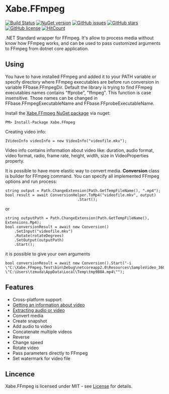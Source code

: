 # Xabe.FFmpeg  
[![Build Status](https://travis-ci.org/tomaszzmuda/Xabe.FFmpeg.svg?branch=master)](https://travis-ci.org/tomaszzmuda/Xabe.FFmpeg)
[![NuGet version](https://badge.fury.io/nu/Xabe.FFmpeg.svg)](https://badge.fury.io/nu/Xabe.FFmpeg)
[![GitHub issues](https://img.shields.io/github/issues/tomaszzmuda/Xabe.FFmpeg.svg)](https://github.com/tomaszzmuda/Xabe.FFmpeg/issues)
[![GitHub stars](https://img.shields.io/github/stars/tomaszzmuda/Xabe.FFmpeg.svg)](https://github.com/tomaszzmuda/Xabe.FFmpeg/stargazers)
[![GitHub license](https://img.shields.io/badge/license-MIT-blue.svg)](https://raw.githubusercontent.com/tomaszzmuda/Xabe.FFmpeg/master/LICENSE.md)
[![HitCount](http://hits.dwyl.io/tomaszzmuda/Xabe.FFmpeg.svg)](http://hits.dwyl.io/tomaszzmuda/Xabe.FFmpeg)

.NET Standard wrapper for FFmpeg. It's allow to process media without know how FFmpeg works, and can be used to pass customized arguments to FFmpeg from dotnet core application.

## Using ##

You have to have installed FFmpeg and added it to your PATH variable or specify directory where FFmpeg executables are before run conversion in variable FFbase.FFmpegDir.
Default the library is trying to find FFmpeg executables names contains "ffprobe", "ffmpeg". This function is case insensitive. Those names can be changed in FFbase.FFmpegExecutableName and FFbase.FFprobeExecutableName.

Install the [Xabe.FFmpeg NuGet package](https://www.nuget.org/packages/Xabe.FFmpeg "") via nuget:

	PM> Install-Package Xabe.FFmpeg
	
Creating video info:

	IVideoInfo videoInfo = new VideoInfo("videofile.mkv");
	
Video info contains information about video like: duration, audio format, video format, radio, frame rate, height, width, size in VideoProperties property.

It is possible to have more elastic way to convert media. **Conversion** class is builder for FFmpeg command. You can specify all implemented FFmpeg options and run process:
	
	string output = Path.ChangeExtension(Path.GetTempFileName(), ".mp4");
	bool result = await ConversionHelper.ToMp4("videofile.mkv", output)
                                    .Start();

or

	string outputPath = Path.ChangeExtension(Path.GetTempFileName(), Extensions.Mp4);
	bool conversionResult = await new Conversion()
		.SetInput("videofile.mkv")
		.Rotate(rotateDegrees)
		.SetOutput(outputPath)
		.Start();

it is possible to give your own arguments

	bool conversionResult = await new Conversion().Start("-i \"C:\Xabe.FFmpeg.Test\bin\Debug\netcoreapp2.0\Resources\SampleVideo_360x240_1mb.mkv\" \"C:\Users\tzmuda\AppData\Local\Temp\tmp9B8A.mp4\"");


## Features ##
* Cross-platform support
* [Getting an information about video](https://github.com/tomaszzmuda/Xabe.FFmpeg/wiki/Getting-an-information-about-video)
* [Extracting audio or video](https://github.com/tomaszzmuda/Xabe.FFmpeg/wiki/Extracting-audio-or-video)
* Convert media
* Create snapshot
* Add audio to video
* Concatenate multiple videos
* Reverse
* Change speed
* Rotate video
* Pass parameters directly to FFmpeg
* Set watermark for video file

## Lincence ## 

Xabe.FFmpeg is licensed under MIT - see [License](LICENSE.md) for details.
